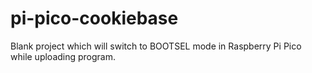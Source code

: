 # pi-pico-cookiebase
Blank project which will switch to BOOTSEL mode in Raspberry Pi Pico while uploading program. 
